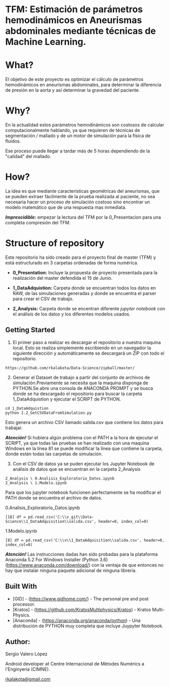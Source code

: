 
# TFM: Estimación de parámetros hemodinámicos en Aneurismas abdominales mediante técnicas de Machine Learning.

# What? 
El objetivo de este proyecto es optimizar el cálculo de parámetros hemodinámicos en aneurismas abdominales, para determinar la diferencia de presión en la aorta y así determinar la gravedad del paciente.
 
# Why?
En la actualidad estos parámetros hemodinámicos son costosos de calcular computacionalmente hablando, ya que requieren de técnicas de segmentación / mallado y de un motor de simulación para la física de fluidos.

Ese proceso puede llegar a tardar más de 5 horas dependiendo de la "calidad" del mallado.

# How?
La idea es que mediante características geométricas del aneurismas, que se pueden extraer fácilmente de la prueba realizada al paciente, no sea necesaria hacer un proceso de simulación costoso sino encontrar un modelo matemático que de una respuesta mas inmediata.

_**Imprescidible:**_ empezar la lectura del TFM por la 0_Presentacion para una completa compresión del TFM.

# Structure of repository
Este repositorio ha sido creado para el proyecto final de master (TFM) y está estructurado en 3 carpetas ordenadas de forma numérica.

* **0_Presentation:** Incluye la propuesta de proyecto presentada para la realización del master defendida el 15 de Junio.

* **1_DataAdquistion:** Carpeta donde se encuentran todos los datos en RAW, de las simulaciones generadas y donde se encuentra el parser para crear el CSV de trabajo.

* **2_Analysis:** Carpeta donde se encentran diferente _jupyter notebook_ con el análisis de los datos y los diferentes modelos usados.


## Getting Started

1. El primer paso a realizar es descargar el repositorio a nuestra maquina local. Esto se realiza simplemente escribiendo en un navegador la siguiente dirección y automáticamente se descargará un ZIP con todo el repositorio.
 
  ```
  https://github.com/rkalakota/Data-Science/zipball/master/
  ```

2. Generar el Dataset de trabajo a partir del conjunto de archivos de simulación.Previamente se necesita que la maquina disponga de PYTHON.Se abre una consola de ANACONDA PROMPT y se busca donde se ha descargado el repositorio para buscar la carpeta 1_DataAdquistion y ejecutar el SCRIPT de PYTHON.

  ```
  cd 1_DataAdquistion
  python 1.2_GetCSVDataFromSimulation.py
  ```
  Esto genera un archivo CSV llamado salida.csv que contiene los datos para trabajar.
  
  _**Atención!**_ Si hubiera algún problema con el PATH a la hora de ejecutar el SCRIPT, ya que todas las pruebas se han realizado con una maquina Windows en la línea 81 se puede modificar la línea que contiene la carpeta, donde están todas las carpetas de simulación.

3. Con el CSV de datos ya se puden ejecutar los Jupyter Notebook de análisis de datos que se encuentran en la carpeta 2_Analysis

  ```
  2_Analysis \ 0.Analisis_Exploratorio_Datos.ipynb
  2_Analysis \ 1.Modelo.ipynb
  ```
  
Para que los jupyter notebook funcionen perfectamente se ha modificar el PATH donde se encuentra el archivo de datos.

0.Analisis_Exploratorio_Datos.ipynb 
```
[18] df = pd.read_csv('C:\\v_git\\Data-Science\\1_DataAdquisition\\salida.csv', header=0, index_col=0)
```

1.Modelo.ipynb 
```
[8] df = pd.read_csv('C:\\v\\1_DataAdquisition\\salida.csv', header=0, index_col=0)
```

 _**Atención!**_ Las instrucciones dadas han sido probadas para la plataforma Anaconda 5.2 For Windows Installer (Python 3.6) (https://www.anaconda.com/download/)  con la ventaja de que entonces no hay que instalar ninguna paquete adicional de ninguna librería.
 
 
## Built With
* [GID] - (https://www.gidhome.com/) - The personal pre and post processor.
* [Kratos] - (https://github.com/KratosMultiphysics/Kratos) - Kratos Multi-Physics.
* [Anaconda] - (https://anaconda.org/anaconda/python) - Una distribución de PYTHON muy completa que incluye Juypyter Notebook.

## Author:
Sergio Valero López

Android developer at Centre Internacional de Mètodes Numèrics a l'Enginyeria (CIMNE).

rkalakota@gmail.com

